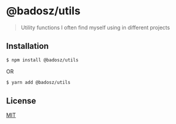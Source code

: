 # @badosz/utils

> Utility functions I often find myself using in different projects

## Installation

```bash
$ npm install @badosz/utils
```

OR

```bash
$ yarn add @badosz/utils
```

## License

[MIT](https://tldrlegal.com/license/mit-license)
